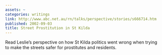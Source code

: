 ```yaml
---
assets: ~
categories: writings
link: http://www.abc.net.au/rn/talks/perspective/stories/s666714.htm
published: 2002-09-03
title: Street Prostitution in St Kilda
---
```

Read Leslie’s perspective on how St Kilda politics went wrong when
trying to make the streets safer for prostitutes and residents.